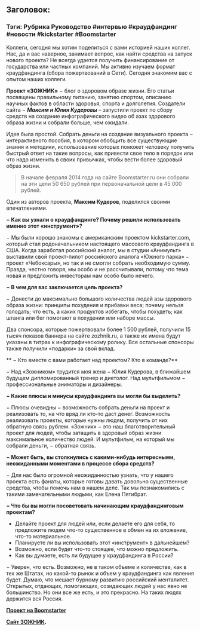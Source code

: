 ## Заголовок: 
### Тэги: Рубрика Руководство #интервью #краудфандинг #новости #kickstarter #Boomstarter

Коллеги, сегодня мы хотим поделиться с вами историей наших коллег. Нас, да и вас наверное, занимает вопрос, как найти средства на запуск нового проекта? Не всегда удается получить финансирование от государства или частных компаний. Мы активно изучаем формат краудфандинга (сбора пожертвований в Сети). Сегодня знакомим вас с опытом наших коллеги.

**Проект «ЗОЖНИК»** − блог о здоровом образе жизни. Его статьи посвящены правильному питанию, занятию спортом, описанию научных фактов в области здоровья, спорта и долголетия. Создатели сайта − <em><strong>Максим и Юлия Кудеровы</strong></em> – запустили проект по сбору средств на создание инфографического видео об азах здорового образа жизни и собрали больше, чем ожидали.

Идея была простой. Собрать деньги на создание визуального проекта − интерактивного пособия, в котором обобщить все существующие знания и методики, использование которых поможет человеку получить быстрый ответ на такие вопросы, как привести свое тело в порядок или что надо изменить в своих привычках, чтобы вести более здоровый образ жизни.

> В начале февраля 2014 года на сайте Boomstarter.ru они собрали на эти цели 50 650 рублей при первоначальной цели в 45 000 рублей.

Один из авторов проекта, **Максим Кудеров**, поделился своими впечатлениями.

**− Как вы узнали о краудфандинге? Почему решили использовать именно этот «инструмент»?**

− Мы были хорошо знакомы с американским проектом kickstarter.com, который стал родоначальником настоящего массового краудфандинга в США. Когда заработал российский аналог, мы в студии «Анимульт» выставили свой проект-пилот российского аналога «Южного парка» − проект «Чебоксары», но так и не смогли собрать необходимую сумму. Правда, честно говоря, мы особо и не рассчитывали, потому что тема новая и предложить инвесторам нам особо было нечего.

**− В чем для вас заключается цель проекта?**

− Донести до максимально большого количества людей азы здорового образа жизни: принципы похудения и прибавки веса; почему нельзя голодать; что есть, а каких продуктов избегать, чтобы похудеть; как штанга или бег помогают в похудении или наборе массы.

Два спонсора, которые пожертвовали более 1 500 рублей, получили 15 тысяч показов баннера на сайте zozhnik.ru, а также их имена будут указаны в титрах к инфографическому ролику. Все остальные спонсоры также получили «подарки» за свой вклад.

** − Кто вместе с вами работает над проектом? Кто в команде?**

− Над «Зожником» трудится моя жена − Юлия Кудерова, в ближайшем будущем дипломированный тренер и диетолог. Над мультфильмом − профессиональные аниматоры и дизайнеры.

**− Какие плюсы и минусы краудфандинга вы могли бы выделить?**

− Плюсы очевидны − возможность собрать деньги на проект и реализовать то, на что вряд ли кто-то даст денег. Возможность реализовать проекты, которые нужны людям, получить от них обратную связь рублем. «Зожник» − это наш благотворительный проект для людей, чтобы затащить в здоровый образ жизни максимальное количество людей. И мультфильм, на который мы собрали деньги, − обратная связь.

**− Может быть, вы столкнулись с какими-нибудь интересными, неожиданными моментами в процессе сбора средств?**

− Для нас было огромной неожиданностью узнать, что у нашего проекта есть фанаты, которые готовы давать довольно существенные средства, чтобы помочь нам в нашем деле. Так мы познакомились с такими замечательными людьми, как Елена Пятибрат.

**− Что бы вы могли посоветовать начинающим краудфандинговым проектам?**
* Делайте проект для людей или, если делаете его для себя, то предложите людям что-то существенное в обмен на их вложение, что-то материальное.
* Планируете ли вы использовать этот «инструмент» в дальнейшем?
* Возможно, если будет что-то стоящее, что можно предложить.
* Как вы думаете, есть ли будущее у краудфандинга в России?


− Уверен, что есть. Возможно, не в таком объеме и количестве, как в тех же Штатах, но какой-то рынок и объем у краудфандинга как явления будет. Думаю, что мешает бурному развитию российский менталитет. Открытых, отдающих, помогающих, созидающих людей у нас явно не большинство. Но они все же есть, и это прекрасно. На таких людях держится вся Россия.

**<a href="https://boomstarter.ru/projects/87460/infograficheskiy_rolik_o_tom_kak_privesti_telo_v_poryadok" target="_blank" rel="noopener">Проект на Boomstarter</a>**

**<a href="https://www.zozhnik.ru/" target="_blank" rel="noopener">Сайт ЗОЖНИК</a>.**
